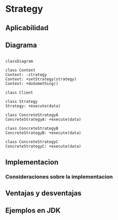 # Strategy


## Aplicabilidad


## Diagrama

```mermaid

classDiagram

class Context
Context: -strategy
Context: +setStrategy(strategy)
Context: +doSomething()

class Client

class Strategy
Strategy: +execute(data)

class ConcreteStrategyA
ConcreteStrategyA: +execute(data)

class ConcreteStrategyB
ConcreteStrategyB: +execute(data)

class ConcreteStrategyC
ConcreteStrategyC: +execute(data)
```

## Implementacion

### Consideraciones sobre la implementacion

## Ventajas y desventajas
## Ejemplos en JDK

